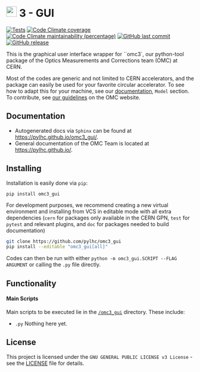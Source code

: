 # <img src="https://raw.githubusercontent.com/pylhc/pylhc.github.io/master/docs/assets/logos/OMC_logo.svg" height="28"> 3 - GUI

[![Tests](https://github.com/pylhc/omc3_gui/actions/workflows/coverage.yml/badge.svg?branch=master)](https://github.com/pylhc/omc3_gui/actions/workflows/coverage.yml)
[![Code Climate coverage](https://img.shields.io/codeclimate/coverage/pylhc/omc3_gui.svg?style=popout)](https://codeclimate.com/github/pylhc/omc3_gui)
[![Code Climate maintainability (percentage)](https://img.shields.io/codeclimate/maintainability-percentage/pylhc/omc3_gui.svg?style=popout)](https://codeclimate.com/github/pylhc/omc3_gui)
[![GitHub last commit](https://img.shields.io/github/last-commit/pylhc/omc3_gui.svg?style=popout)](https://github.com/pylhc/omc3_gui/)
[![GitHub release](https://img.shields.io/github/release/pylhc/omc3_gui.svg?style=popout)](https://github.com/pylhc/omc3_gui/)
<!-- [![DOI](https://zenodo.org/badge/DOI/10.5281/zenodo.5705625.svg)](https://doi.org/10.5281/zenodo.5705625) -->

This is the graphical user interface wrapper for ``omc3`, our python-tool package of the Optics Measurements and Corrections team (OMC) at CERN.

Most of the codes are generic and not limited to CERN accelerators, and the package can easily be used for your favorite circular accelerator.
To see how to adapt this for your machine, see our [documentation](https://pylhc.github.io/omc3_gui/), `Model` section. 
To contribute, see [our guidelines](https://pylhc.github.io/packages/development/contributing/) on the OMC website.

## Documentation

- Autogenerated docs via `Sphinx` can be found at <https://pylhc.github.io/omc3_gui/>.
- General documentation of the OMC Team is located at <https://pylhc.github.io/>.

## Installing

Installation is easily done via `pip`:

```
pip install omc3_gui
```


For development purposes, we recommend creating a new virtual environment and installing from VCS in editable mode with all extra dependencies (`cern` for packages only available in the CERN GPN, `test` for `pytest` and relevant plugins, and `doc` for packages needed to build documentation)
```bash
git clone https://github.com/pylhc/omc3_gui
pip install --editable "omc3_gui[all]"
```

Codes can then be run with either `python -m omc3_gui.SCRIPT --FLAG ARGUMENT` or calling the `.py` file directly.

## Functionality

#### Main Scripts

Main scripts to be executed lie in the [`/omc3_gui`](omc3_gui) directory. These include:
- `.py` Nothing here yet.


## License

This project is licensed under the `GNU GENERAL PUBLIC LICENSE v3 License` - see the [LICENSE](LICENSE) file for details.
